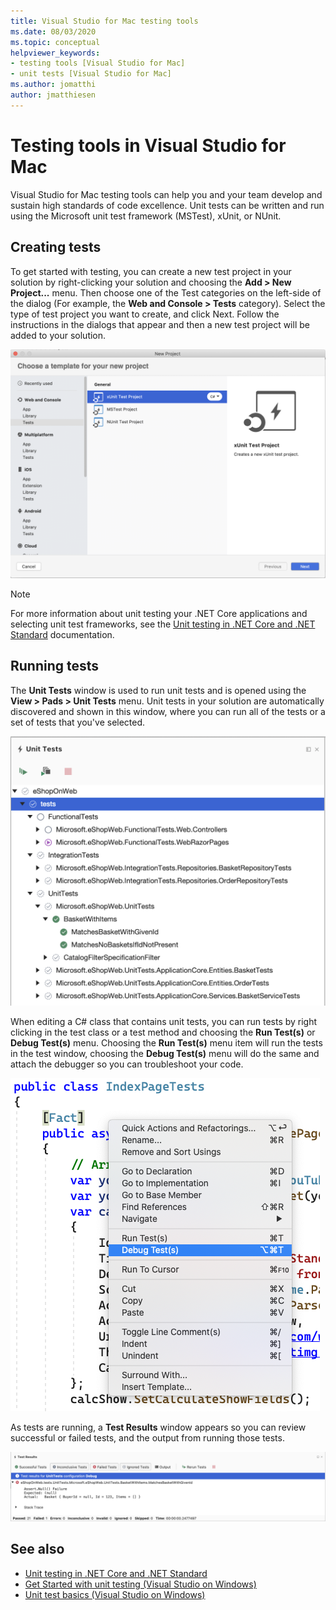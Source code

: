 ```yaml
---
title: Visual Studio for Mac testing tools
ms.date: 08/03/2020
ms.topic: conceptual
helpviewer_keywords:
- testing tools [Visual Studio for Mac]
- unit tests [Visual Studio for Mac]
ms.author: jomatthi
author: jmatthiesen
---
```

# Testing tools in Visual Studio for Mac

Visual Studio for Mac testing tools can help you and your team develop and sustain high standards of code excellence. Unit tests can be written and run using the Microsoft unit test framework (MSTest), xUnit, or NUnit.

## Creating tests
To get started with testing, you can create a new test project in your solution by right-clicking your solution and choosing the **Add > New Project...** menu. Then choose one of the Test categories on the left-side of the dialog (For example, the **Web and Console > Tests** category). Select the type of test project you want to create, and click Next. Follow the instructions in the dialogs that appear and then a new test project will be added to your solution.

![New project dialog with Web and Console > Tests section selected, showing xUnit, MSTest, and NUnit projects](media/create-new-test-project.PNG)

> [!NOTE]
> For more information about unit testing your .NET Core applications and selecting unit test frameworks, see the [Unit testing in .NET Core and .NET Standard](/dotnet/core/testing/?pivots=xunit) documentation.

## Running tests
The **Unit Tests** window is used to run unit tests and is opened using the **View > Pads > Unit Tests** menu. Unit tests in your solution are automatically discovered and shown in this window, where you can run all of the tests or a set of tests that you've selected.

![Test Window showing a list of unit tests and a tool bar for running or stopping tests.](media/test-window.PNG)

When editing a C# class that contains unit tests, you can run tests by right clicking in the test class or a test method and choosing the **Run Test(s)** or **Debug Test(s)** menu. Choosing the **Run Test(s)** menu item will run the tests in the test window, choosing the **Debug Test(s)** menu will do the same and attach the debugger so you can troubleshoot your code.

![Editor right-click menu with Run and Debug Tests options](media/run-tests-context-menu.PNG)

As tests are running, a **Test Results** window appears so you can review successful or failed tests, and the output from running those tests.

![Test results window showing one failed test and a count of 21 passed tests and 1 failed test.](media/test-results-window.PNG)

## See also

- [Unit testing in .NET Core and .NET Standard](/dotnet/core/testing)
- [Get Started with unit testing (Visual Studio on Windows)](/visualstudio/test/getting-started-with-unit-testing)
- [Unit test basics (Visual Studio on Windows)](/visualstudio/test/unit-test-basics)
